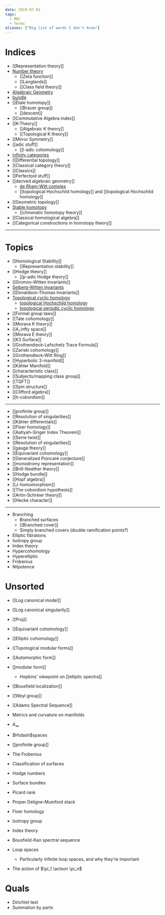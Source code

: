 ```yaml
---
date: 2019-07-01
tags: 
  - MOC
  - Terms
aliases: ["Big list of words I don't know"]
---
```


# Indices

- [[Representation theory]]
- [Number theory](Number%20theory.md)
	- [[Zeta function]]
	- [[Langlands]] 
	- [[Class field theory]]
- [Algebraic Geometry](Subjects/Algebraic%20Geometry.md)
- [bundle](bundle.md)
- [[Étale homotopy]]
	- [[Brauer group]]
	- [[descent]]
- [[Commutative Algebra index]]
- [[K-Theory]]
	- [[Algebraic K theory]]
	- [[Topological K theory]]
- [[Mirror Symmetry]]
- [[adic stuff]]
	- [[l-adic cohomology]]
- [infinity categories](infinity%20categories.md)
- [[Differential topology]]
- [[Classical category theory]]
- [[Classics]]
- [[Perfectoid stuff]]
- [[derived algebraic geometry]]
	- [de Rham-Witt complex](de%20Rham-Witt%20complex)
	- [[topological Hochschild homology]] and [[topological Hochschild homology]]
- [[Geometric topology]]
- [Stable homotopy](Stable%20homotopy.md)
	- [[chromatic homotopy theory]]	
- [[Classical homological algebra]]
- [[Categorical constructions in homotopy theory]]

---

# Topics

- [[Homological Stability]]
	- [[Representation stability]]
- [[Hodge theory]]
	- [[p-adic Hodge theory]]
- [[Gromov-Witten invariants]]
- [Seiberg-Witten invariants](Seiberg-Witten%20theory.md)
- [[Donaldson-Thomas invariants]]
- [Topological cyclic homology](Topological%20cyclic%20homology.md)
	- [topological Hochschild homology](topological%20Hochschild%20homology.md)
	- [topological periodic cyclic homology](topological%20periodic%20cyclic%20homology.md)
- [[Formal group laws]]
- [[Tate cohomology]]
- [[Morava K theory]]
- [[A_infty space]]
- [[Morava E theory]] 
- [[K3 Surface]]
- [[Grothendieck-Lefschetz Trace Formula]]
- [[Zariski cohomology]]
- [[Grothendieck-Witt Ring]]
- [[Hyperbolic 3-manifold]]
- [[Kähler Manifold]]
- [[characteristic class]] 
- [[Subjects/mapping class group]]
- [[TQFT]]
- [[Spin structure]]
- [[Clifford algebra]]
- [[h-cobordism]]

--- 

- [[profinite group]]
- [[Resolution of singularities]]
- [[Kähler differentials]]
- [[Floer homology]]
- [[Aatiyah-Singer Index Theorem]]
- [[Serre twist]]
- [[Resolution of singularities]]
- [[gauge theory]]
- [[Equivariant cohomology]]
- [[Generalized Poincaré conjecture]]
- [[monodromy representation]]
- [[Brill-Noether theory]]
- [[Hodge bundle]]
- [[Hopf algebra]]
- [[J-homomorphism]]
- [[The cobordism hypothesis]]
- [[Artin-Schreier theory]]
- [[Hecke character]]

---

- Branching
	- Branched surfaces
	- [[Branched cover]]
	- Simply branched covers (double ramification points?)
- Elliptic fibrations
- Isotropy group
- Index theory
- Hypercohomology
- Hyperelliptic
- Frobenius
- Nilpotence




# Unsorted

- [[Log canonical model]]
- [[Log canonical singularity]]
- [[Proj]]
- [[Equivariant cohomology]]
- [[Elliptic cohomology]]
- [[Topological modular forms]]
- [[Automorphic form]]
- [[modular form]]
  - Hopkins' viewpoint on [[elliptic spectra]]
- [[Bousfield localization]]

- [[Weyl group]]
- [[Adams Spectral Sequence]]
- Metrics and curvature on manifolds
- $A_\infty$
- $H\dash$spaces
- [[profinite group]]
- The Frobenius
- Classification of surfaces
- Hodge numbers
- Surface bundles
- Picard rank
- Proper Deligne-Mumford stack
- Floer homology
- Isotropy group
- Index theory
- Bousfield-Kan spectral sequence
- Loop spaces
  - Particularly infinite loop spaces, and why they're important


- The action of $\pi_1 \actson \pi_n$

# Quals
- Dirichlet test
- Summation by parts
